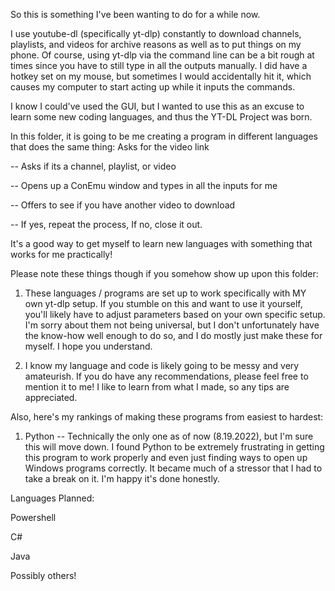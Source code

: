 So this is something I've been wanting to do for a while now.

I use youtube-dl (specifically yt-dlp) constantly to download channels, playlists, and videos for archive reasons as well as to put things on my phone. 
Of course, using yt-dlp via the command line can be a bit rough at times since you have to still type in all the outputs manually. I did have a hotkey set on my mouse, but sometimes I would accidentally hit it, which causes my
computer to start acting up while it inputs the commands.

I know I could've used the GUI, but I wanted to use this as an excuse to learn some new coding languages, and thus the YT-DL Project was born.

In this folder, it is going to be me creating a program in different languages that does the same thing:
Asks for the video link 

-- Asks if its a channel, playlist, or video

-- Opens up a ConEmu window and types in all the inputs for me

-- Offers to see if you have another video to download

-- If yes, repeat the process, If no, close it out.

It's a good way to get myself to learn new languages with something that works for me practically!

Please note these things though if you somehow show up upon this folder:

1. These languages / programs are set up to work specifically with MY own yt-dlp setup. If you stumble on this and want to use it yourself, you'll likely have to adjust parameters based on your own specific setup. I'm sorry about them not being universal, but I don't unfortunately have the know-how well enough to do so, and I do mostly just make these for myself. I hope you understand.

2. I know my language and code is likely going to be messy and very amateurish. If you do have any recommendations, please feel free to mention it to me! I like to learn from what I made, so any tips are appreciated.

Also, here's my rankings of making these programs from easiest to hardest:

1. Python -- Technically the only one as of now (8.19.2022), but I'm sure this will move down. I found Python to be extremely frustrating in getting this program to work properly and even just finding ways to open up Windows programs correctly.
It became much of a stressor that I had to take a break on it. I'm happy it's done honestly.

Languages Planned:

Powershell

C#

Java

Possibly others!
